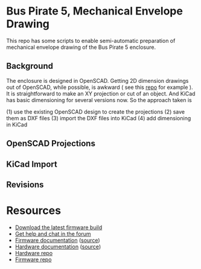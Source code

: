 # Bus Pirate 5, Mechanical Envelope Drawing

This repo has some scripts to enable semi-automatic preparation of
mechanical envelope drawing of the Bus Pirate 5 enclosure. 

## Background

The enclosure is designed in OpenSCAD. Getting 2D dimension drawings out
of OpenSCAD, while possible, is awkward ( see this [repo](
https://github.com/pwpearson/dimensional-drawings.git) for example ).
It is straightforward to make an XY projection or cut of an object. 
And KiCad has basic dimensioning for several versions now. So the
approach taken is

(1) use the existing OpenSCAD design to create the projections
(2) save them as DXF files
(3) import the DXF files into KiCad
(4) add dimensioning in KiCad

## OpenSCAD Projections

## KiCad Import

## Revisions





# Resources

- [Download the latest firmware build](https://forum.buspirate.com/t/bus-pirate-5-auto-build-main-branch/20/99999)
- [Get help and chat in the forum](https://forum.buspirate.com/)
- [Firmware documentation](https://firmware.buspirate.com/) ([source](https://github.com/DangerousPrototypes/BusPirate5-docs-firmware))
- [Hardware documentation](https://hardware.buspirate.com/) ([source](https://github.com/DangerousPrototypes/BusPirate5-docs-hardware))
- [Hardware repo](https://github.com/DangerousPrototypes/BusPirate5-hardware)
- [Firmware repo](https://github.com/DangerousPrototypes/BusPirate5-firmware)
